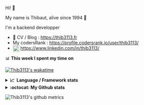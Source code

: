 Hi! 👋

My name is Thibaut, alive since 1994 🍷

I'm a backend developper

-   📝 CV / Blog : https://thib3113.fr
-   My codersRank : https://profile.codersrank.io/user/thib3113/
-   <a href="https://www.linkedin.com/in/thib3113/"><img align="left" alt="Thib3113's Linkedin" width="21px" src="https://raw.githubusercontent.com/peterthehan/peterthehan/master/assets/linkedin.svg" /></a> https://www.linkedin.com/in/thib3113/

📊 **This week I spent my time on**

[![Thib3113's wakatime](https://github-readme-stats.vercel.app/api/wakatime?username=thib3113&layout=default&theme=dracula&langs_count=6&hide_title=true&hide_border=true)](https://wakatime.com/@thib3113)

<details>
  <summary><b>📈&nbsp;&nbsp;Language&nbsp;/&nbsp;Framework stats</b></summary>
  <br/>  
  <a href='https://profile.codersrank.io/user/thib3113/'>
  <img src='http://cr-skills-chart-widget.azurewebsites.net/api/api?username=thib3113&padding=30&skills=php,batchfile,javascript,less,mysql,reactjs,scss,shell,typescript,vue'>
  </a>
</details>

<details>
  <summary><b>:octocat: My Github stats</b></summary>
  <br/>  
  
  <img src="https://github-readme-stats.vercel.app/api?username=thib3113&theme=dracula&show_icons=true&" alt="Thib3113's GitHub stats" />

<!--START_SECTION:activity-->

1. 💪 Opened PR [#1548](https://github.com/centreon/centreon/pull/1548) in [centreon/centreon](https://github.com/centreon/centreon)
2. 🗣 Commented on [#1495](https://github.com/open-telemetry/opentelemetry-js-contrib/issues/1495) in [open-telemetry/opentelemetry-js-contrib](https://github.com/open-telemetry/opentelemetry-js-contrib)
3. 🗣 Commented on [#1495](https://github.com/open-telemetry/opentelemetry-js-contrib/issues/1495) in [open-telemetry/opentelemetry-js-contrib](https://github.com/open-telemetry/opentelemetry-js-contrib)
4. 💪 Opened PR [#1495](https://github.com/open-telemetry/opentelemetry-js-contrib/pull/1495) in [open-telemetry/opentelemetry-js-contrib](https://github.com/open-telemetry/opentelemetry-js-contrib)
5. 🎉 Merged PR [#618](https://github.com/thib3113/unifi-client/pull/618) in [thib3113/unifi-client](https://github.com/thib3113/unifi-client)
 <!--END_SECTION:activity-->

</details>

![Thib3113's github metrics](https://gist.githubusercontent.com/thib3113/83a96e16f8bca103f1b0e376186c66ec/raw/github-metrics.svg)
